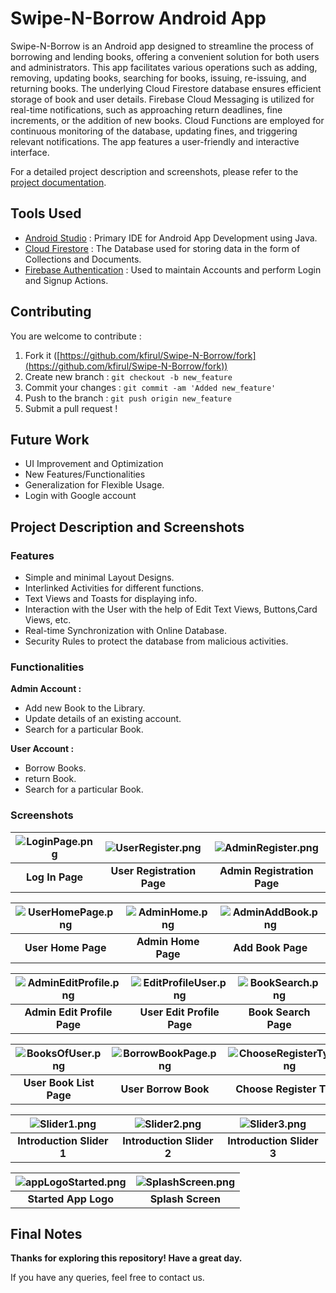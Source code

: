 # Swipe-N-Borrow Android App

Swipe-N-Borrow is an Android app designed to streamline the process of borrowing and lending books, offering a convenient solution for both users and administrators. This app facilitates various operations such as adding, removing, updating books, searching for books, issuing, re-issuing, and returning books. The underlying Cloud Firestore database ensures efficient storage of book and user details. Firebase Cloud Messaging is utilized for real-time notifications, such as approaching return deadlines, fine increments, or the addition of new books. Cloud Functions are employed for continuous monitoring of the database, updating fines, and triggering relevant notifications. The app features a user-friendly and interactive interface.

For a detailed project description and screenshots, please refer to the [project documentation](#project-description-and-screenshots).

## Tools Used

* [Android Studio](https://developer.android.com/studio) : Primary IDE for Android App Development using Java.
* [Cloud Firestore](https://firebase.google.com/products/firestore) : The Database used for storing data in the form of Collections and Documents.
* [Firebase Authentication](https://firebase.google.com/products/auth) : Used to maintain Accounts and perform Login and Signup Actions.

## Contributing
You are welcome to contribute :

1. Fork it ([https://github.com/kfirul/Swipe-N-Borrow/fork](https://github.com/kfirul/Swipe-N-Borrow/fork))
2. Create new branch : `git checkout -b new_feature`
3. Commit your changes : `git commit -am 'Added new_feature'`
4. Push to the branch : `git push origin new_feature`
5. Submit a pull request !

## Future Work
* UI Improvement and Optimization
* New Features/Functionalities
* Generalization for Flexible Usage.
* Login with Google account

## Project Description and Screenshots
### Features
* Simple and minimal Layout Designs.
* Interlinked Activities for different functions.
* Text Views and Toasts for displaying info.
* Interaction with the User with the help of Edit Text Views, Buttons,Card Views, etc.
* Real-time Synchronization with Online Database.
* Security Rules to protect the database from malicious activities.

### Functionalities
**Admin Account :**

* Add new Book to the Library.
* Update details of an existing account.
* Search for a particular Book.

**User Account :**

* Borrow Books.
* return Book.
* Search for a particular Book.

### Screenshots

| ![LoginPage.png](Screenshots/LoginPage.png) | ![UserRegister.png](Screenshots/UserRegister.png) | ![AdminRegister.png](Screenshots/AdminRegister.png) |
|:-------------------------------------------:|:-------------------------------------------------:|:---------------------------------------------------:|
|               **Log In Page**               |            **User Registration Page**             |             **Admin Registration Page**             |

| ![UserHomePage.png](Screenshots/UserHomePage.png) | ![AdminHome.png](Screenshots/AdminHome.png) | ![AdminAddBook.png](Screenshots/AdminAddBook.png) |
|:-------------------------------------------------:|:-------------------------------------------:|:-------------------------------------------------:|
|                **User Home Page**                 |             **Admin Home Page**             |                 **Add Book Page**                 |

| ![AdminEditProfile.png](Screenshots/AdminEditProfile.png) | ![EditProfileUser.png](Screenshots/EditProfileUser.png) | ![BookSearch.png](Screenshots%2FBookSearch.png) |
|:---------------------------------------------------------:|:-------------------------------------------------------:|:-----------------------------------------------:|
|                **Admin Edit Profile Page**                |               **User Edit Profile Page**                |              **Book Search Page**               |

| ![BooksOfUser.png](Screenshots/BooksOfUser.png) | ![BorrowBookPage.png](Screenshots%2FBorrowBookPage.png) | ![ChooseRegisterType.png](Screenshots%2FChooseRegisterType.png) |
|:-----------------------------------------------:|:-------------------------------------------------------:|:---------------------------------------------------------------:|
|             **User Book List Page**             |                  **User Borrow Book**                   |                    **Choose Register Type**                     |


| ![Slider1.png](Screenshots/Slider1.png) | ![Slider2.png](Screenshots/Slider2.png) | ![Slider3.png](Screenshots/Slider3.png) |
|:---------------------------------------:|:---------------------------------------:|:---------------------------------------:|
|        **Introduction Slider 1**         |        **Introduction Slider 2**        |        **Introduction Slider 3**        |


| ![appLogoStarted.png](Screenshots/appLogoStarted.png) | ![SplashScreen.png](Screenshots/SplashScreen.png) |
|:-----------------------------------------------------:|:-------------------------------------------------:|
|                 **Started App Logo**                  |                 **Splash Screen**                 |

## Final Notes
**Thanks for exploring this repository! Have a great day.**

If you have any queries, feel free to contact us.
